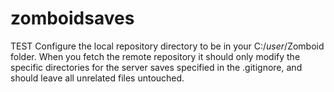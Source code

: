 # zomboidsaves
TEST
Configure the local repository directory to be in your C:/*user*/Zomboid folder. When you fetch the remote repository it should only modify the specific directories for the server saves specified in the .gitignore, and should leave all unrelated files untouched.